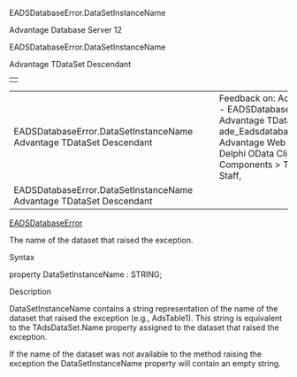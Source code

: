 EADSDatabaseError.DataSetInstanceName




Advantage Database Server 12  

EADSDatabaseError.DataSetInstanceName

Advantage TDataSet Descendant

|  |
| --- |
|  |

|  |  |  |  |  |
| --- | --- | --- | --- | --- |
| EADSDatabaseError.DataSetInstanceName  Advantage TDataSet Descendant |  |  | Feedback on: Advantage Database Server 12 - EADSDatabaseError.DataSetInstanceName Advantage TDataSet Descendant ade\_Eadsdatabaseerror\_datasetinstancename Advantage Web Development > Advantage Delphi OData Client > Delphi OData Components > TODataSet / Dear Support Staff, |  |
| EADSDatabaseError.DataSetInstanceName  Advantage TDataSet Descendant |  |  |  |  |

[EADSDatabaseError](ade_eadsdatabaseerror.htm)

The name of the dataset that raised the exception.

Syntax

property DataSetInstanceName : STRING;

Description

DataSetInstanceName contains a string representation of the name of the dataset that raised the exception (e.g., AdsTable1). This string is equivalent to the TAdsDataSet.Name property assigned to the dataset that raised the exception.

If the name of the dataset was not available to the method raising the exception the DataSetInstanceName property will contain an empty string.
